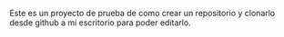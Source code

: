 Este es un proyecto de prueba de como crear un repositorio y clonarlo desde github a mi escritorio para poder editarlo. 
